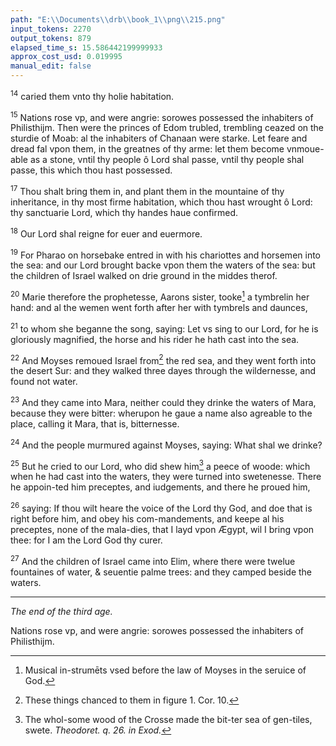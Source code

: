 ```yaml
---
path: "E:\\Documents\\drb\\book_1\\png\\215.png"
input_tokens: 2270
output_tokens: 879
elapsed_time_s: 15.586442199999933
approx_cost_usd: 0.019995
manual_edit: false
---
```

<sup>14</sup> caried them vnto thy holie habitation.

<sup>15</sup> Nations rose vp, and were angrie: sorowes possessed the inhabiters of Philisthijm. Then were the princes of Edom trubled, trembling ceazed on the sturdie of Moab: al the inhabiters of Chanaan were starke. Let feare and dread fal vpon them, in the greatnes of thy arme: let them become vnmoue-able as a stone, vntil thy people ô Lord shal passe, vntil thy people shal passe, this which thou hast possessed.

<sup>17</sup> Thou shalt bring them in, and plant them in the mountaine of thy inheritance, in thy most firme habitation, which thou hast wrought ô Lord: thy sanctuarie Lord, which thy handes haue confirmed.

<sup>18</sup> Our Lord shal reigne for euer and euermore.

<sup>19</sup> For Pharao on horsebake entred in with his chariottes and horsemen into the sea: and our Lord brought backe vpon them the waters of the sea: but the children of Israel walked on drie ground in the middes therof.

<sup>20</sup> Marie therefore the prophetesse, Aarons sister, tooke[^1] a tymbrelin her hand: and al the wemen went forth after her with tymbrels and daunces,

<sup>21</sup> to whom she beganne the song, saying: Let vs sing to our Lord, for he is gloriously magnified, the horse and his rider he hath cast into the sea.

<sup>22</sup> And Moyses remoued Israel from[^2] the red sea, and they went forth into the desert Sur: and they walked three dayes through the wildernesse, and found not water.

<sup>23</sup> And they came into Mara, neither could they drinke the waters of Mara, because they were bitter: wherupon he gaue a name also agreable to the place, calling it Mara, that is, bitternesse.

<sup>24</sup> And the people murmured against Moyses, saying: What shal we drinke?

<sup>25</sup> But he cried to our Lord, who did shew him[^3] a peece of woode: which when he had cast into the waters, they were turned into swetenesse. There he appoin-ted him preceptes, and iudgements, and there he proued him,

<sup>26</sup> saying: If thou wilt heare the voice of the Lord thy God, and doe that is right before him, and obey his com-mandements, and keepe al his preceptes, none of the mala-dies, that I layd vpon Ægypt, wil I bring vpon thee: for I am the Lord God thy curer.

<sup>27</sup> And the children of Israel came into Elim, where there were twelue fountaines of water, & seuentie palme trees: and they camped beside the waters.

<hr>

*The end of the third age.*

[^1]: Musical in-strumēts vsed before the law of Moyses in the seruice of God.
[^2]: These things chanced to them in figure 1. Cor. 10.
[^3]: The whol-some wood of the Crosse made the bit-ter sea of gen-tiles, swete. *Theodoret. q. 26. in Exod.*

<aside>Nations rose vp, and were angrie: sorowes possessed the inhabiters of Philisthijm.</aside>